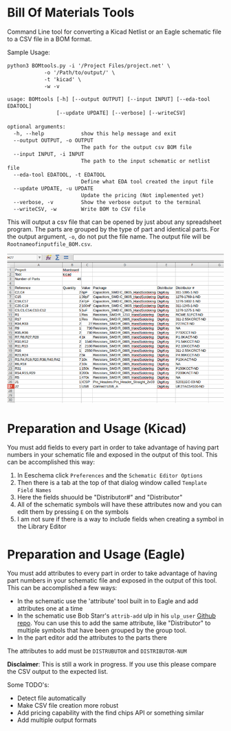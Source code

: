Bill Of Materials Tools
=======================

Command Line tool for converting a Kicad Netlist or an Eagle schematic file to a CSV file in a BOM format.

Sample Usage: 
```
python3 BOMtools.py -i '/Project Files/project.net' \
		    -o '/Path/to/output/' \
		    -t 'kicad' \
		    -w -v
```

```
usage: BOMtools [-h] [--output OUTPUT] [--input INPUT] [--eda-tool EDATOOL]
                [--update UPDATE] [--verbose] [--writeCSV]

optional arguments:
  -h, --help            show this help message and exit
  --output OUTPUT, -o OUTPUT
                        The path for the output csv BOM file
  --input INPUT, -i INPUT
                        The path to the input schematic or netlist file
  --eda-tool EDATOOL, -t EDATOOL
                        Define what EDA tool created the input file
  --update UPDATE, -u UPDATE
                        Update the pricing (Not implemented yet)
  --verbose, -v         Show the verbose output to the terminal
  --writeCSV, -w        Write BOM to CSV file

```

This will output a csv file that can be opened by just about any spreadsheet program. The parts are grouped by the type of part and identical parts. For the output argument, `-o`, do not put the file name. The output file will be `Rootnameofinputfile_BOM.csv`. 

![Sample Output](SampleFiles/Mainboard_BOM.png)

Preparation and Usage (Kicad)
=======================
You must add fields to every part in order to take advantage of having part numbers in your schematic file and exposed in the output of this tool. This can be accomplished this way:
1. In Eeschema click `Preferences` and the `Schematic Editor Options`
2. Then there is a tab at the top of that dialog window called `Template Field Names`
3. Here the fields shuould be "Distributor#" and "Distributor"
4. All of the schematic symbols will have these attributes now and you can edit them by pressing `E` on the symbols
5. I am not sure if there is a way to include fields when creating a symbol in the Library Editor

Preparation and Usage (Eagle)
=======================
You must add attributes to every part in order to take advantage of having part numbers in your schematic file and exposed in the output of this tool. This can be accomplished a few ways:
* In the schematic use the 'attribute' tool built in to Eagle and add attributes one at a time
* In the schematic use Bob Starr's `attrib-add` ulp in his `ulp_user` [Github repo](https://github.com/robertstarr/ulp_user). You can use this to add the same attribute, like "Distributor" to multiple symbols that have been grouped by the group tool. 
* In the part editor add the attributes to the parts there

The attributes to add must be `DISTRUBUTOR` and `DISTRIBUTOR-NUM`



**Disclaimer**: This is still a work in progress. If you use this please compare the CSV output to the expected list.

Some TODO's:
* Detect file automatically
* Make CSV file creation more robust 
* Add pricing capability with the find chips API or something similar
* Add multiple output formats